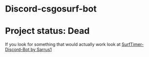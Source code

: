# Discord-csgosurf-bot

# Project status: Dead
If you look for something that would actually work look at [SurfTimer-Discord-Bot by Sarrus1](https://github.com/Sarrus1/SurfTimer-Discord-Bot)
